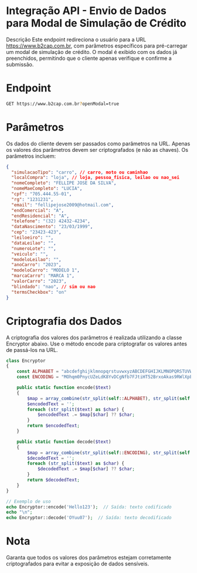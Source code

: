 # Integração API - Envio de Dados para Modal de Simulação de Crédito
Descrição
Este endpoint redireciona o usuário para a URL https://www.b2cap.com.br, com parâmetros específicos para pré-carregar um modal de simulação de crédito. O modal é exibido com os dados já preenchidos, permitindo que o cliente apenas verifique e confirme a submissão.

# Endpoint
```bash
GET https://www.b2cap.com.br?openModal=true
```
# Parâmetros
Os dados do cliente devem ser passados como parâmetros na URL. Apenas os valores dos parâmetros devem ser criptografados (e não as chaves). Os parâmetros incluem:

```json
{
  "simulacaoTipo": "carro", // carro, moto ou caminhao
  "localCompra": "loja", // loja, pessoa_fisica, leilao ou nao_sei
  "nomeCompleto": "FELLIPE JOSE DA SILVA",
  "nomeMaeCompleto": "LUCIA",
  "cpf": "705.444.55-01",
  "rg": "1231231",
  "email": "fellipejose2009@hotmail.com",
  "endComercial": "A",
  "endResidencial": "A",
  "telefone": "(32) 42432-4234",
  "dataNascimento": "23/03/1999",
  "cep": "23423-423",
  "leiloeiro": "",
  "dataLeilao": "",
  "numeroLote": "",
  "veiculo": "",
  "modeloLeilao": "",
  "anoCarro": "2023",
  "modeloCarro": "MODELO 1",
  "marcaCarro": "MARCA 1",
  "valorCarro": "2023",
  "blindado": "nao", // sim ou nao
  "termsCheckbox": "on"
}
```

# Criptografia dos Dados
A criptografia dos valores dos parâmetros é realizada utilizando a classe Encryptor abaixo. Use o método encode para criptografar os valores antes de passá-los na URL.

```php
class Encryptor
{
    const ALPHABET = "abcdefghijklmnopqrstuvwxyzABCDEFGHIJKLMNOPQRSTUVWXYZ0123456789";
    const ENCODING = "MOhqm0PnycUZeLdK8YvDCgNfb7FJtiHT52BrxoAkas9RWlXpEujSGI64VzQ31w";

    public static function encode($text)
    {
        $map = array_combine(str_split(self::ALPHABET), str_split(self::ENCODING));
        $encodedText = '';
        foreach (str_split($text) as $char) {
            $encodedText .= $map[$char] ?? $char;
        }
        return $encodedText;
    }

    public static function decode($text)
    {
        $map = array_combine(str_split(self::ENCODING), str_split(self::ALPHABET));
        $decodedText = '';
        foreach (str_split($text) as $char) {
            $decodedText .= $map[$char] ?? $char;
        }
        return $decodedText;
    }
}

// Exemplo de uso
echo Encryptor::encode('Hello123');  // Saída: texto codificado
echo "\n";
echo Encryptor::decode('OYuu07');  // Saída: texto decodificado
```
# Nota
Garanta que todos os valores dos parâmetros estejam corretamente criptografados para evitar a exposição de dados sensíveis.

